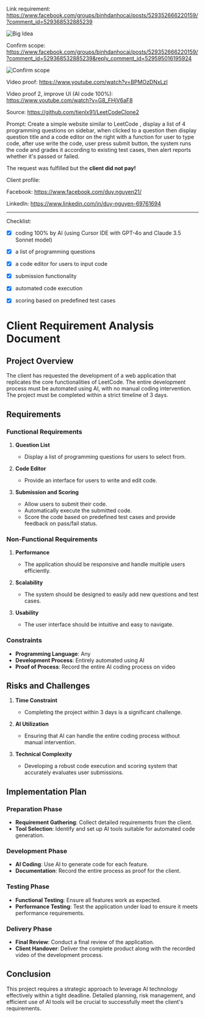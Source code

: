 Link requirement: https://www.facebook.com/groups/binhdanhocai/posts/529352666220159/?comment_id=529368532885239

![Big Idea](https://github.com/user-attachments/assets/6e829ed3-b9ee-4ac6-832a-6d9f7577cab7)

Confirm scope: https://www.facebook.com/groups/binhdanhocai/posts/529352666220159/?comment_id=529368532885239&reply_comment_id=529595016195924

![Confirm scope](https://github.com/user-attachments/assets/3fae1ac8-74ab-44a8-bf7c-811183321f18)

Video proof: https://www.youtube.com/watch?v=BPMOzDNxLzI

Video proof 2, improve UI (AI code 100%): https://www.youtube.com/watch?v=G8_FHjV6aF8

Source: https://github.com/tienlx91/LeetCodeClone2

Prompt: Create a simple website similar to LeetCode , display a list of 4 programming questions on sidebar, when clicked to a question then display question title and a code editor on the right with a function for user to type code, after use write the code, user press submit button, the system runs the code and grades it according to existing test cases, then alert reports whether it's passed or failed.

The request was fulfilled but the **client did not pay!**

Client profile:

Facebook: https://www.facebook.com/duy.nguyen21/

Linkedln: https://www.linkedin.com/in/duy-nguyen-69761694

---

Checklist:

- [x] coding 100% by AI (using Cursor IDE with GPT-4o and Claude 3.5 Sonnet model)
- [x] a list of programming questions
- [x] a code editor for users to input code
- [x] submission functionality
- [x] automated code execution
- [x] scoring based on predefined test cases



# Client Requirement Analysis Document

## Project Overview

The client has requested the development of a web application that replicates the core functionalities of LeetCode. The entire development process must be automated using AI, with no manual coding intervention. The project must be completed within a strict timeline of 3 days.

## Requirements

### Functional Requirements

1. **Question List**
   - Display a list of programming questions for users to select from.

2. **Code Editor**
   - Provide an interface for users to write and edit code.

3. **Submission and Scoring**
   - Allow users to submit their code.
   - Automatically execute the submitted code.
   - Score the code based on predefined test cases and provide feedback on pass/fail status.

### Non-Functional Requirements

1. **Performance**
   - The application should be responsive and handle multiple users efficiently.

2. **Scalability**
   - The system should be designed to easily add new questions and test cases.

3. **Usability**
   - The user interface should be intuitive and easy to navigate.

### Constraints

- **Programming Language**: Any
- **Development Process**: Entirely automated using AI
- **Proof of Process**: Record the entire AI coding process on video

## Risks and Challenges

1. **Time Constraint**
   - Completing the project within 3 days is a significant challenge.

2. **AI Utilization**
   - Ensuring that AI can handle the entire coding process without manual intervention.

3. **Technical Complexity**
   - Developing a robust code execution and scoring system that accurately evaluates user submissions.

## Implementation Plan

### Preparation Phase

- **Requirement Gathering**: Collect detailed requirements from the client.
- **Tool Selection**: Identify and set up AI tools suitable for automated code generation.

### Development Phase

- **AI Coding**: Use AI to generate code for each feature.
- **Documentation**: Record the entire process as proof for the client.

### Testing Phase

- **Functional Testing**: Ensure all features work as expected.
- **Performance Testing**: Test the application under load to ensure it meets performance requirements.

### Delivery Phase

- **Final Review**: Conduct a final review of the application.
- **Client Handover**: Deliver the complete product along with the recorded video of the development process.

## Conclusion

This project requires a strategic approach to leverage AI technology effectively within a tight deadline. Detailed planning, risk management, and efficient use of AI tools will be crucial to successfully meet the client's requirements.
